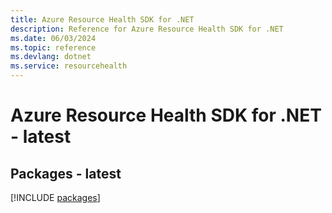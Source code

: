 ```yaml
---
title: Azure Resource Health SDK for .NET
description: Reference for Azure Resource Health SDK for .NET
ms.date: 06/03/2024
ms.topic: reference
ms.devlang: dotnet
ms.service: resourcehealth
---
```

# Azure Resource Health SDK for .NET - latest
## Packages - latest
[!INCLUDE [packages](resource-health-index.md)]